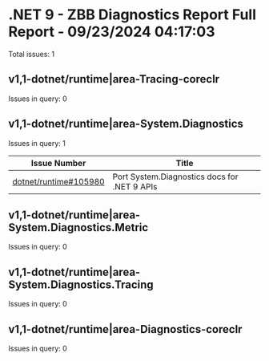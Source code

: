 # .NET 9 - ZBB Diagnostics Report Full Report - 09/23/2024 04:17:03

Total issues: 1

## v1,1-dotnet/runtime|area-Tracing-coreclr

Issues in query: 0

## v1,1-dotnet/runtime|area-System.Diagnostics

Issues in query: 1

| **Issue Number** | **Title** |
| :--------------: | --------- |
| [dotnet/runtime#105980](https://github.com/dotnet/runtime/issues/105980) | Port System.Diagnostics docs for .NET 9 APIs |

## v1,1-dotnet/runtime|area-System.Diagnostics.Metric

Issues in query: 0

## v1,1-dotnet/runtime|area-System.Diagnostics.Tracing

Issues in query: 0

## v1,1-dotnet/runtime|area-Diagnostics-coreclr

Issues in query: 0

